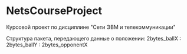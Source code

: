 # NetsCourseProject
Курсовой проект по дисциплине "Сети ЭВМ и телекоммуникации"

Структура пакета, передающего данные о положении:
2bytes_ballX : 2bytes_ballY : 2bytes_opponentX